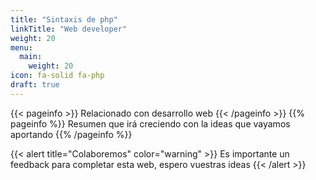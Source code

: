 ```yaml
---
title: "Sintaxis de php"
linkTitle: "Web developer"
weight: 20
menu:
  main:
    weight: 20
icon: fa-solid fa-php
draft: true
---
```


{{< pageinfo >}}
Relacionado con desarrollo web
{{< /pageinfo >}}
{{% pageinfo %}}
Resumen que irá creciendo con la ideas que vayamos aportando 
{{% /pageinfo %}}

{{< alert title="Colaboremos" color="warning" >}}
Es importante un feedback para completar esta web, espero vuestras ideas
{{< /alert >}}

